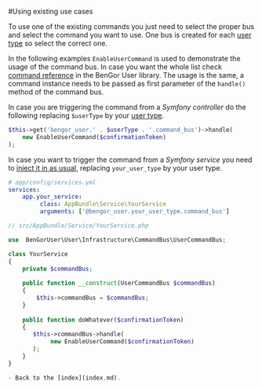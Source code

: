 #Using existing use cases

To use one of the existing commands you just need to select the proper bus and select the command you
want to use. One bus is created for each [user type](usage_multiple_users.md) so select the correct one.

In the following examples `EnableUserCommand` is used to demonstrate the usage of the command bus. In case you want the
whole list check [command reference](https://github.com/BenGorUser/User/blob/master/docs/command.md) in the BenGor 
User library. The usage is the same, a command instance needs to be passed as first parameter of the `handle()` method
of the command bus.

In case you are triggering the command from a *Symfony controller* do the following replacing `$userType` by your 
[user type](usage_multiple_users.md).

```php 
$this->get('bengor_user.' . $userType . '.command_bus')->handle(
    new EnableUserCommand($confirmationToken)
);
```

In case you want to trigger the command from a *Symfony service* you need to 
[inject it in as usual](http://symfony.com/doc/current/book/service_container.html#referencing-injecting-services), 
replacing `your_user_type` by your user type.

```yml
# app/config/services.yml
services:
    app.your_service:
         class: AppBundle\Service\YourService
         arguments: ['@bengor_user.your_user_type.command_bus']
```
 
```php
// src/AppBundle/Service/YourService.php

use  BenGorUser\User\Infrastructure\CommandBus\UserCommandBus;

class YourService 
{
    private $commandBus;
    
    public function __construct(UserCommandBus $commandBus) 
    {
        $this->commandBus = $commandBus;
    }
    
    public function doWhatever($confirmationToken) 
    {
       $this->commandBus->handle(
            new EnableUserCommand($confirmationToken)
       );
    }
}

- Back to the [index](index.md).

